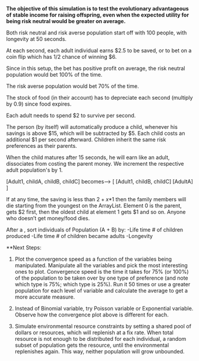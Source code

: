 **The objective of this simulation is to test the evolutionary advantageous of stable income for raising offspring, even when the expected utility for being risk neutral would be greater on average.**

Both risk neutral and risk averse population start off with 100 people, with longevity at 50 seconds.

At each second, each adult individual earns $2.5 to be saved, or to bet on a coin flip which has 1/2 chance of winning $6.

Since in this setup, the bet has positive profit on average, the risk neutral population would bet 100% of the time.

The risk averse population would bet 70% of the time.

The stock of food (in their account) has to depreciate each second (multiply by 0.9) since food expires.

Each adult needs to spend $2 to survive per second.

The person (by itself) will automatically produce a child, whenever his savings is above $15, which will be subtracted by $5. Each child costs an additional $1 per second afterward. Children inherit the same risk preferences as their parents.

When the child matures after 15 seconds, he will earn like an adult, dissociates from costing the parent money. We increment the respective adult population's by 1. 

[Adult1, childA, childB, childC]
becomes-->
[ [Adult1, childB, childC]
[AdultA] ]

If at any time, the saving is less than $2 + x*$1 then the family members will die starting from the youngest on the ArrayList. Element 0 is the parent, gets $2 first, then the oldest child at element 1 gets $1 and so on. Anyone who doesn’t get money/food dies. 

After a , sort individuals of Population (A + B) by:
-Life time # of children produced
-Life time # of children became adults
-Longevity

**Next Steps:

1) Plot the convergence speed as a function of the variables being manipulated. Manipulate all the variables and pick the most interesting ones to plot. Convergence speed is the time it takes for 75% (or 100%) of the population to be taken over by one type of preference (and note which type is 75%; which type is 25%). Run it 50 times or use a greater population for each level of variable and calculate the average to get a more accurate measure.

2) Instead of Binomial variable, try Poisson variable or Exponential variable. Observe how the convergence plot above is different for each.
3) Simulate environmental resource constraints by setting a shared pool of dollars or resources, which will replenish at a fix rate. When total resource is not enough to be distributed for each individual, a random subset of population gets the resource, until the environmental replenishes again. This way, neither population will grow unbounded.

